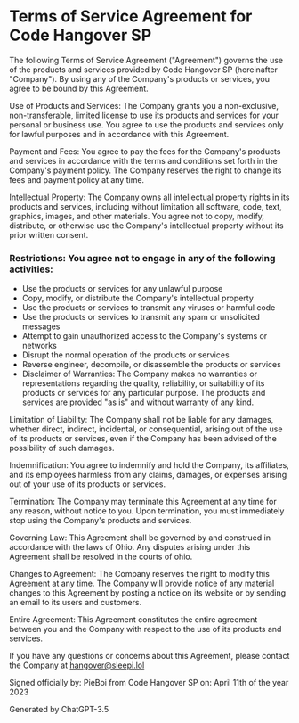 # Terms of Service Agreement for Code Hangover SP


The following Terms of Service Agreement ("Agreement") governs the use of the products and services provided by Code Hangover SP (hereinafter "Company"). By using any of the Company's products or services, you agree to be bound by this Agreement.

Use of Products and Services: The Company grants you a non-exclusive, non-transferable, limited license to use its products and services for your personal or business use. You agree to use the products and services only for lawful purposes and in accordance with this Agreement.

Payment and Fees: You agree to pay the fees for the Company's products and services in accordance with the terms and conditions set forth in the Company's payment policy. The Company reserves the right to change its fees and payment policy at any time.

Intellectual Property: The Company owns all intellectual property rights in its products and services, including without limitation all software, code, text, graphics, images, and other materials. You agree not to copy, modify, distribute, or otherwise use the Company's intellectual property without its prior written consent.

### Restrictions: You agree not to engage in any of the following activities:

- Use the products or services for any unlawful purpose
- Copy, modify, or distribute the Company's intellectual property
- Use the products or services to transmit any viruses or harmful code
- Use the products or services to transmit any spam or unsolicited messages
- Attempt to gain unauthorized access to the Company's systems or networks
- Disrupt the normal operation of the products or services
- Reverse engineer, decompile, or disassemble the products or services
- Disclaimer of Warranties: The Company makes no warranties or representations regarding the quality, reliability, or suitability of its products or services for any particular purpose. The products and services are provided "as is" and without warranty of any kind.

Limitation of Liability: The Company shall not be liable for any damages, whether direct, indirect, incidental, or consequential, arising out of the use of its products or services, even if the Company has been advised of the possibility of such damages.

Indemnification: You agree to indemnify and hold the Company, its affiliates, and its employees harmless from any claims, damages, or expenses arising out of your use of its products or services.

Termination: The Company may terminate this Agreement at any time for any reason, without notice to you. Upon termination, you must immediately stop using the Company's products and services.

Governing Law: This Agreement shall be governed by and construed in accordance with the laws of Ohio. Any disputes arising under this Agreement shall be resolved in the courts of ohio.

Changes to Agreement: The Company reserves the right to modify this Agreement at any time. The Company will provide notice of any material changes to this Agreement by posting a notice on its website or by sending an email to its users and customers.

Entire Agreement: This Agreement constitutes the entire agreement between you and the Company with respect to the use of its products and services.

If you have any questions or concerns about this Agreement, please contact the Company at hangover@sleepi.lol


Signed officially
by: PieBoi from Code Hangover SP
on: April 11th of the year 2023
 
Generated by ChatGPT-3.5
